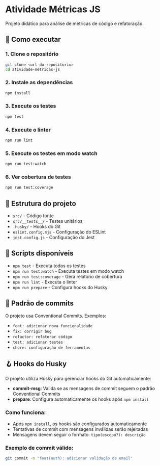 # Atividade Métricas JS

Projeto didático para análise de métricas de código e refatoração.

## 🚀 Como executar

### 1. Clone o repositório
```bash
git clone <url-do-repositorio>
cd atividade-metricas-js
```

### 2. Instale as dependências
```bash
npm install
```

### 3. Execute os testes
```bash
npm test
```

### 4. Execute o linter
```bash
npm run lint
```

### 5. Execute os testes em modo watch
```bash
npm run test:watch
```

### 6. Ver cobertura de testes
```bash
npm run test:coverage
```

## 📁 Estrutura do projeto

- `src/` - Código fonte
- `src/__tests__/` - Testes unitários
- `.husky/` - Hooks do Git
- `eslint.config.mjs` - Configuração do ESLint
- `jest.config.js` - Configuração do Jest

## 🔧 Scripts disponíveis

- `npm test` - Executa todos os testes
- `npm run test:watch` - Executa testes em modo watch
- `npm run test:coverage` - Gera relatório de cobertura
- `npm run lint` - Executa o linter
- `npm run prepare` - Configura hooks do Husky

## 📝 Padrão de commits

O projeto usa Conventional Commits. Exemplos:
- `feat: adicionar nova funcionalidade`
- `fix: corrigir bug`
- `refactor: refatorar código`
- `test: adicionar testes`
- `chore: configuração de ferramentas`

## 🪝 Hooks do Husky

O projeto utiliza Husky para gerenciar hooks do Git automaticamente:

- **commit-msg**: Valida se as mensagens de commit seguem o padrão Conventional Commits
- **prepare**: Configura automaticamente os hooks após `npm install`

### Como funciona:
- Após `npm install`, os hooks são configurados automaticamente
- Tentativas de commit com mensagens inválidas serão rejeitadas
- Mensagens devem seguir o formato: `tipo(escopo?): descrição`

### Exemplo de commit válido:
```bash
git commit -m "feat(auth): adicionar validação de email"
```
